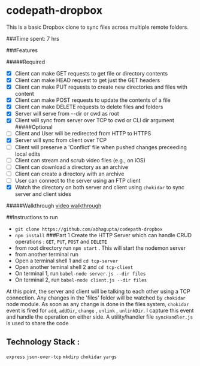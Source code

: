 # codepath-dropbox


This is a basic Dropbox clone to sync files across multiple remote folders.

###Time spent: 7 hrs

###Features 

#####Required

- [X] Client can make GET requests to get file or directory contents
- [X] Client can make HEAD request to get just the GET headers
- [X] Client can make PUT requests to create new directories and files with content
- [X] Client can make POST requests to update the contents of a file
- [X] Client can make DELETE requests to delete files and folders
- [X] Server will serve from --dir or cwd as root
- [X] Client will sync from server over TCP to cwd or CLI dir argument
#####Optional
- [ ] Client and User will be redirected from HTTP to HTTPS
- [X] Server will sync from client over TCP
- [ ] Client will preserve a 'Conflict' file when pushed changes preceeding local edits
- [ ] Client can stream and scrub video files (e.g., on iOS)
- [ ] Client can download a directory as an archive
- [ ] Client can create a directory with an archive
- [ ] User can connect to the server using an FTP client
- [X] Watch the directory on both server and client using `chokidar` to sync server and client sides

#####Walkthrough
<a href="dropbox-demo.gif" alt="video walkthrough" title="video walkthrough">video walkthrough</a>


##Instructions to run
- `git clone https://github.com/abhagupta/codepath-dropbox`
- `npm install`
###Part 1 Create the HTTP Server which can handle CRUD operations : `GET`, `PUT`, `POST` and `DELETE`
- from root directory run `npm start` . This will start the nodemon server
- from another terminal run 
- Open a terminal shell 1 and `cd tcp-server`
- Open another teminal shell 2 and `cd tcp-client`
- On terminal 1, run `babel-node server.js --dir files`
- On terminal 2, run `babel-node client.js --dir files`

At this point, the server and client will be talking to each other using a TCP connection. 
Any changes in the 'files' folder will be watched by `chokidar` node module. As soon as any change is done in
the files system, `chokidar` event is fired for `add`, `addDir`, `change` , `unlink` , `unlinkDir`. I capture
this event and handle the operation on either side. A utility/handler file `syncHandler.js` is used to share the code
 
## Technology Stack : 
`express`
`json-over-tcp`
`mkdirp`
`chokidar`
`yargs`



